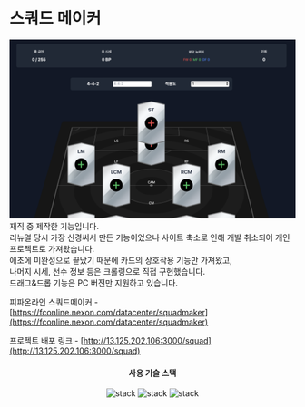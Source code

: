 <h1>스쿼드 메이커</h1>
<img src="./public/preview.png">
재직 중 제작한 기능입니다.<br/>
리뉴얼 당시 가장 신경써서 만든 기능이었으나 사이트 축소로 인해 개발 취소되어 개인 프로젝트로 가져왔습니다.<br/>
애초에 미완성으로 끝났기 때문에 카드의 상호작용 기능만 가져왔고, <br/>
나머지 시세, 선수 정보 등은 크롤링으로 직접 구현했습니다. <br/>
드래그&드롭 기능은 PC 버전만 지원하고 있습니다.

피파온라인 스쿼드메이커 - [https://fconline.nexon.com/datacenter/squadmaker](https://fconline.nexon.com/datacenter/squadmaker)

프로젝트 배포 링크 - [http://13.125.202.106:3000/squad](http://13.125.202.106:3000/squad)

<div align="center">
    <div align="center">
        <h4>사용 기술 스택</h4>
    </div>
    <div align="center">
        <img src="https://img.shields.io/badge/React-61DAFB?style=flat&logo=React&logoColor=white" alt="stack"/>
        <img src="https://img.shields.io/badge/TypeScript-3178C6?style=flat&logo=TypeScript&logoColor=white" alt="stack"/>
        <img src="https://img.shields.io/badge/Next.js-000000?style=flat&logo=Next.js&logoColor=white" alt="stack"/>
    </div>
</div>

